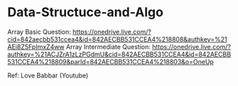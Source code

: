 # Data-Structuce-and-Algo

Array Basic Question: https://onedrive.live.com/?cid=842aecbb531ccea4&id=842AECBB531CCEA4%218808&authkey=%21AEi8Z5FpImxZ4ww
Array Intermediate Question: https://onedrive.live.com/?authkey=%21ACJZrA1zLzPGdmU&cid=842AECBB531CCEA4&id=842AECBB531CCEA4%218809&parId=842AECBB531CCEA4%218803&o=OneUp



Ref: Love Babbar (Youtube)
